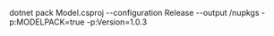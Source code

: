 dotnet pack Model.csproj --configuration Release --output /nupkgs -p:MODELPACK=true -p:Version=1.0.3
